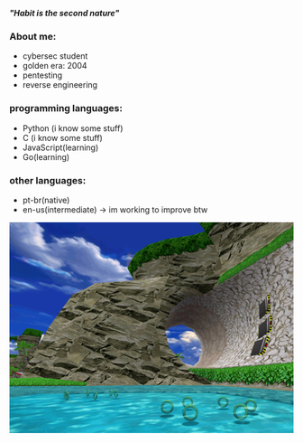 ***"Habit is the second nature"***

### About me:
- cybersec student 
- golden era: 2004
- pentesting
- reverse engineering

### programming languages:
- Python (i know some stuff)
- C (i know some stuff)
- JavaScript(learning)
- Go(learning)

### other languages:
- pt-br(native)
- en-us(intermediate) -> im working to improve btw

![dnb](sonic_adventure.gif)


